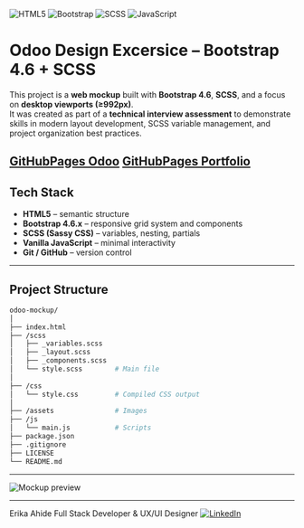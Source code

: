 ![HTML5](https://img.shields.io/badge/HTML5-E34F26?style=for-the-badge&logo=html5&logoColor=white)
![Bootstrap](https://img.shields.io/badge/Bootstrap_4.6-7952B3?style=for-the-badge&logo=bootstrap&logoColor=white)
![SCSS](https://img.shields.io/badge/SCSS-CC6699?style=for-the-badge&logo=sass&logoColor=white)
![JavaScript](https://img.shields.io/badge/JavaScript-F7DF1E?style=for-the-badge&logo=javascript&logoColor=black)


# Odoo Design Excersice – Bootstrap 4.6 + SCSS

This project is a **web mockup** built with **Bootstrap 4.6**, **SCSS**, and a focus on **desktop viewports (≥992px)**.  
It was created as part of a **technical interview assessment** to demonstrate skills in modern layout development, SCSS variable management, and project organization best practices.

**[GitHubPages Odoo](https://erikaahide.github.io/FrontendPortfolio/)**
**[GitHubPages Portfolio](https://erikaahide.github.io/FrontendPortfolio/)**
---

## Tech Stack

- **HTML5** – semantic structure  
- **Bootstrap 4.6.x** – responsive grid system and components  
- **SCSS (Sassy CSS)** – variables, nesting, partials  
- **Vanilla JavaScript** – minimal interactivity  
- **Git / GitHub** – version control  

---

## Project Structure

```bash
odoo-mockup/
│
├── index.html
├── /scss
│   ├── _variables.scss
│   ├── _layout.scss
│   ├── _components.scss
│   └── style.scss        # Main file
│
├── /css
│   └── style.css         # Compiled CSS output
│
├── /assets               # Images
├── /js
│   └── main.js           # Scripts
├── package.json
├── .gitignore
├── LICENSE
└── README.md
```
---

![Mockup preview](./assets/mock-up.jpg)

---
Erika Ahide
Full Stack Developer & UX/UI Designer
[![LinkedIn](https://img.shields.io/badge/LinkedIn-0077B5?style=for-the-badge&logo=linkedin&logoColor=white)](https://www.linkedin.com/in/erikaahg-desarrolladora-web/)
